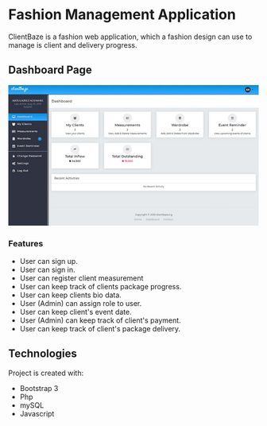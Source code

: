 # Fashion Management Application
ClientBaze is a fashion web application, which a fashion design can use to manage is client and delivery progress.


## Dashboard Page
![Dashboard Page Preview](images/clientBaze.jpg)


### Features
- User can sign up.
- User can sign in.
- User can register client measurement
- User can keep track of clients package progress.
- User can keep clients bio data.
- User (Admin) can assign role to user.
- User can keep client's event date.
- User (Admin) can keep track of client's payment.
- User can keep track of client's package delivery.

## Technologies
Project is created with:
* Bootstrap 3
* Php
* mySQL
* Javascript
